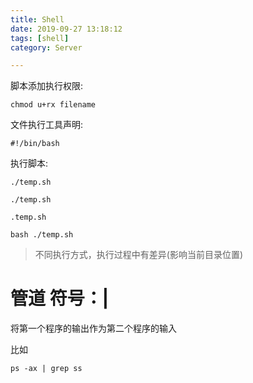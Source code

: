 ```yaml
---
title: Shell
date: 2019-09-27 13:18:12
tags: [shell]
category: Server

---
```



脚本添加执行权限:

```
chmod u+rx filename
```

文件执行工具声明:

```
#!/bin/bash
```

执行脚本:

```
./temp.sh

./temp.sh

.temp.sh

bash ./temp.sh
```

>不同执行方式，执行过程中有差异(影响当前目录位置)


# 管道 符号：|

将第一个程序的输出作为第二个程序的输入

比如

```
ps -ax | grep ss
```

